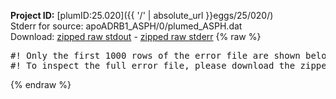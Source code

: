 **Project ID:** [plumID:25.020]({{ '/' | absolute_url }}eggs/25/020/)  
Stderr for source:  apoADRB1_ASPH/0/plumed_ASPH.dat   
Download: [zipped raw stdout](plumed_ASPH.dat.plumed.stdout.txt.zip) - [zipped raw stderr](plumed_ASPH.dat.plumed.stderr.txt.zip) 
{% raw %}
<pre>
#! Only the first 1000 rows of the error file are shown below
#! To inspect the full error file, please download the zipped raw stderr file above
</pre>
{% endraw %}
